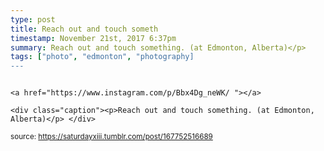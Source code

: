 ```yaml
---
type: post
title: Reach out and touch someth
timestamp: November 21st, 2017 6:37pm
summary: Reach out and touch something. (at Edmonton, Alberta)</p> 
tags: ["photo", "edmonton", "photography]
---
```


                
                
                
                                                                                       <a href="https://www.instagram.com/p/Bbx4Dg_neWK/ "></a>
                                                                                          <div class="caption"><p>Reach out and touch something. (at Edmonton, Alberta)</p> </div>
                                    
                
                
                
                
                                
<small>source: https://saturdayxiii.tumblr.com/post/167752516689</small>